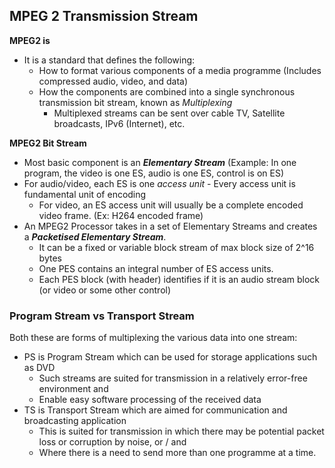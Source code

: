 ## MPEG 2 Transmission Stream

**MPEG2 is**

- It is a standard that defines the following:
	- How to format various components of a media programme (Includes compressed audio, video, and data)
	- How the components are combined into a single synchronous transmission bit stream, known as *Multiplexing*
		- Multiplexed streams can be sent over cable TV, Satellite broadcasts, IPv6 (Internet), etc.

**MPEG2 Bit Stream**

- Most basic component is an ***Elementary Stream*** (Example: In one program, the video is one ES, audio is one ES, control is on ES)
- For audio/video, each ES is one *access unit* - Every access unit is fundamental unit of encoding
	- For video, an ES access unit will usually be a complete encoded video frame. (Ex: H264 encoded frame)
- An MPEG2 Processor takes in a set of Elementary Streams and creates a ***Packetised Elementary Stream***. 
	- It can be a fixed or variable block stream of max block size of 2^16 bytes
	- One PES contains an integral number of ES access units.
	- Each PES block (with header) identifies if it is an audio stream block (or video or some other control)

### Program Stream vs Transport Stream

Both these are forms of multiplexing the various data into one stream:

- PS is Program Stream which can be used for storage applications such as DVD
	- Such streams are suited for transmission in a relatively error-free environment and 
	- Enable easy software processing of the received data
- TS is Transport Stream which are aimed for communication and broadcasting application
	- This is suited for transmission in which there may be potential packet loss or corruption by noise, or / and 
	- Where there is a need to send more than one programme at a time.

